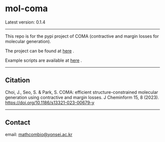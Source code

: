 # mol-coma
Latest version: 0.1.4

----
This repo is for the pypi project of COMA (contractive and margin losses for molecular generation).

The project can be found at [here](https://pypi.org/project/mol-coma/) .

Example scripts are available at [here](https://github.com/mathcom/COMA) .

----
## Citation
Choi, J., Seo, S. & Park, S. COMA: efficient structure-constrained molecular generation using contractive and margin losses. J Cheminform 15, 8 (2023). https://doi.org/10.1186/s13321-023-00679-y

----
## Contact
email: mathcombio@yonsei.ac.kr
